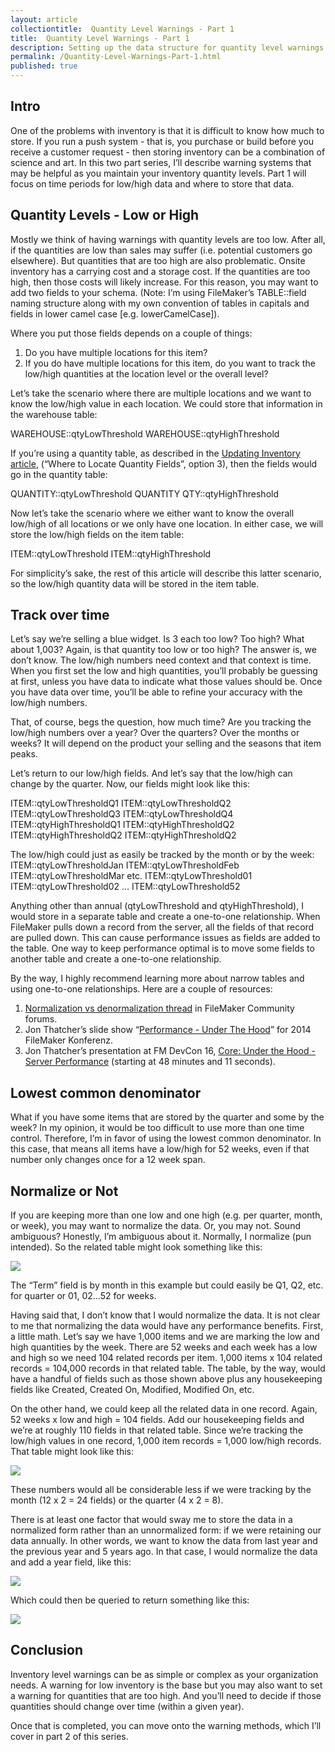 ```yaml
---
layout: article
collectiontitle:  Quantity Level Warnings - Part 1
title:  Quantity Level Warnings - Part 1
description: Setting up the data structure for quantity level warnings.
permalink: /Quantity-Level-Warnings-Part-1.html
published: true
---
```


## Intro
One of the problems with inventory is that it is difficult to know how much to store.  If you run a push system - that is, you purchase or build before you receive a customer request - then storing inventory can be a combination of science and art.  In this two part series, I’ll describe warning systems that may be helpful as you maintain your inventory quantity levels.  Part 1 will focus on time periods for low/high data and where to store that data.

## Quantity Levels - Low or High
Mostly we think of having warnings with quantity levels are too low.  After all, if the quantities are low than sales may suffer (i.e. potential customers go elsewhere).  But quantities that are too high are also problematic.  Onsite inventory has a carrying cost and a storage cost.  If the quantities are too high, then those costs will likely increase.  For this reason, you may want to add two fields to your schema.  (Note: I’m using FileMaker’s TABLE::field naming structure along with my own convention of tables in capitals and fields in lower camel case [e.g. lowerCamelCase]).

Where you put those fields depends on a couple of things:
1. Do you have multiple locations for this item?
2. If you do have multiple locations for this item, do you want to track the low/high quantities at the location level or the overall level?

Let’s take the scenario where there are multiple locations and we want to know the low/high value in each location.  We could store that information in the warehouse table:

WAREHOUSE::qtyLowThreshold
WAREHOUSE::qtyHighThreshold

If you’re using a quantity table, as described in the [Updating Inventory article](http://filemakerinventoryresources.com/Updating-Inventory.html), (“Where to Locate Quantity Fields”, option 3), then the fields would go in the quantity table:
 
QUANTITY::qtyLowThreshold
QUANTITY QTY::qtyHighThreshold

Now let’s take the scenario where we either want to know the overall low/high of all locations or we only have one location.  In either case, we will store the low/high fields on the item table:

ITEM::qtyLowThreshold
ITEM::qtyHighThreshold

For simplicity’s sake, the rest of this article will describe this latter scenario, so the low/high quantity data will be stored in the item table.

## Track over time
Let’s say we’re selling a blue widget.  Is 3 each too low?  Too high?  What about 1,003?  Again, is that quantity too low or too high?  The answer is, we don’t know.  The low/high numbers need context and that context is time.  When you first set the low and high quantities, you’ll probably be guessing at first, unless you have data to indicate what those values should be.  Once you have data over time, you’ll be able to refine your accuracy with the low/high numbers.

That, of course, begs the question, how much time?  Are you tracking the low/high numbers over a year?  Over the quarters?  Over the months or weeks?  It will depend on the product your selling and the seasons that item peaks.

Let’s return to our low/high fields.  And let’s say that the low/high can change by the quarter.  Now, our fields might look like this:

ITEM::qtyLowThresholdQ1
ITEM::qtyLowThresholdQ2
ITEM::qtyLowThresholdQ3
ITEM::qtyLowThresholdQ4
ITEM::qtyHighThresholdQ1
ITEM::qtyHighThresholdQ2
ITEM::qtyHighThresholdQ2
ITEM::qtyHighThresholdQ2

The low/high could just as easily be tracked by the month or by the week:
ITEM::qtyLowThresholdJan
ITEM::qtyLowThresholdFeb
ITEM::qtyLowThresholdMar
etc.
ITEM::qtyLowThreshold01
ITEM::qtyLowThreshold02
…
ITEM::qtyLowThreshold52

Anything other than annual (qtyLowThreshold and qtyHighThreshold), I would store in a separate table and create a one-to-one relationship.  When FileMaker pulls down a record from the server, all the fields of that record are pulled down.  This can cause performance issues as fields are added to the table.  One way to keep performance optimal is to move some fields to another table and create a one-to-one relationship.

By the way, I highly recommend learning more about narrow tables and using one-to-one relationships.  Here are a couple of resources:
1. [Normalization vs denormalization thread](https://community.filemaker.com/thread/79676) in FileMaker Community forums.
2. Jon Thatcher’s slide show “[Performance - Under The Hood](https://www.slideshare.net/fmkonferenz/fmk2014-file-maker-performance-under-the-hood-by-jon-thatcher)” for 2014 FileMaker Konferenz.
3. Jon Thatcher’s presentation at FM DevCon 16, [Core: Under the Hood - Server Performance](https://youtu.be/VCrNP4VZiM4?t=48m11s) (starting at 48 minutes and 11 seconds).

## Lowest common denominator
What if you have some items that are stored by the quarter and some by the week?  In my opinion, it would be too difficult to use more than one time control.  Therefore, I’m in favor of using the lowest common denominator.  In this case, that means all items have a low/high for 52 weeks, even if that number only changes once for a 12 week span.

## Normalize or Not
If you are keeping more than one low and one high (e.g. per quarter, month, or week), you may want to normalize the data.  Or, you may not.  Sound ambiguous?  Honestly, I’m ambiguous about it. Normally, I normalize (pun intended).  So the related table might look something like this:

![](http://newleafdata.com/images/qtyThresholdTable.png)

The “Term” field is by month in this example but could easily be Q1, Q2, etc. for quarter or 01, 02…52 for weeks.

Having said that, I don’t know that I would normalize the data.  It is not clear to me that normalizing the data would have any performance benefits.  First, a little math.  Let’s say we have 1,000 items and we are marking the low and high quantities by the week.  There are 52 weeks and each week has a low and high so we need 104 related records per item. 1,000 items x 104 related records = 104,000 records in that related table.  The table, by the way, would have a handful of fields such as those shown above plus any housekeeping fields like Created, Created On, Modified, Modified On, etc.

On the other hand, we could keep all the related data in one record.  Again, 52 weeks x low and high = 104 fields.  Add our housekeeping fields and we’re at roughly 110 fields in that related table.  Since we’re tracking the low/high values in one record, 1,000 item records = 1,000 low/high records.  That table might look like this:

![](http://newleafdata.com/images/qtyThresholdTableUnnormalized.png)

These numbers would all be considerable less if we were tracking by the month (12 x 2 = 24 fields) or the quarter (4 x 2 = 8).

There is at least one factor that would sway me to store the data in a normalized form rather than an unnormalized form: if we were retaining our data annually.  In other words, we want to know the data from last year and the previous year and 5 years ago.  In that case, I would normalize the data and add a year field, like this:

![](http://newleafdata.com/images/qtyThresholdYear.png)

Which could then be queried to return something like this:

![](http://newleafdata.com/images/qtyThresholdYearQueried.png)

## Conclusion
Inventory level warnings can be as simple or complex as your organization needs.  A warning for low inventory is the base but you may also want to set a warning for quantities that are too high.  And you’ll need to decide if those quantities should change over time (within a given year).

Once that is completed, you can move onto the warning methods, which I’ll cover in part 2 of this series.
